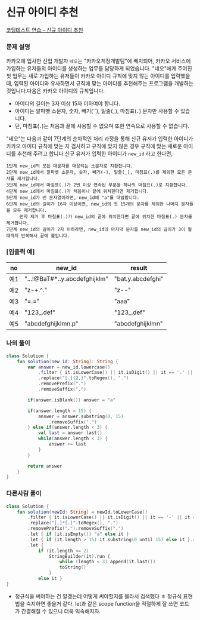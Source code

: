 # 신규 아이디 추천

[코딩테스트 연습 - 신규 아이디 추천](https://school.programmers.co.kr/learn/courses/30/lessons/72410)

### **문제 설명**

카카오에 입사한 신입 개발자 `네오`는 "카카오계정개발팀"에 배치되어, 카카오 서비스에 가입하는 유저들의 아이디를 생성하는 업무를 담당하게 되었습니다. "네오"에게 주어진 첫 업무는 새로 가입하는 유저들이 카카오 아이디 규칙에 맞지 않는 아이디를 입력했을 때, 입력된 아이디와 유사하면서 규칙에 맞는 아이디를 추천해주는 프로그램을 개발하는 것입니다.다음은 카카오 아이디의 규칙입니다.

- 아이디의 길이는 3자 이상 15자 이하여야 합니다.
- 아이디는 알파벳 소문자, 숫자, 빼기(``), 밑줄(`_`), 마침표(`.`) 문자만 사용할 수 있습니다.
- 단, 마침표(`.`)는 처음과 끝에 사용할 수 없으며 또한 연속으로 사용할 수 없습니다.

"네오"는 다음과 같이 7단계의 순차적인 처리 과정을 통해 신규 유저가 입력한 아이디가 카카오 아이디 규칙에 맞는 지 검사하고 규칙에 맞지 않은 경우 규칙에 맞는 새로운 아이디를 추천해 주려고 합니다.신규 유저가 입력한 아이디가 `new_id` 라고 한다면,

```
1단계 new_id의 모든 대문자를 대응되는 소문자로 치환합니다.
2단계 new_id에서 알파벳 소문자, 숫자, 빼기(-), 밑줄(_), 마침표(.)를 제외한 모든 문자를 제거합니다.
3단계 new_id에서 마침표(.)가 2번 이상 연속된 부분을 하나의 마침표(.)로 치환합니다.
4단계 new_id에서 마침표(.)가 처음이나 끝에 위치한다면 제거합니다.
5단계 new_id가 빈 문자열이라면, new_id에 "a"를 대입합니다.
6단계 new_id의 길이가 16자 이상이면, new_id의 첫 15개의 문자를 제외한 나머지 문자들을 모두 제거합니다.
     만약 제거 후 마침표(.)가 new_id의 끝에 위치한다면 끝에 위치한 마침표(.) 문자를 제거합니다.
7단계 new_id의 길이가 2자 이하라면, new_id의 마지막 문자를 new_id의 길이가 3이 될 때까지 반복해서 끝에 붙입니다.
```

### **[입출력 예]**

| no | new_id | result |
| --- | --- | --- |
| 예1 | "...!@BaT#*..y.abcdefghijklm" | "bat.y.abcdefghi" |
| 예2 | "z-+.^." | "z--" |
| 예3 | "=.=" | "aaa" |
| 예4 | "123_.def" | "123_.def" |
| 예5 | "abcdefghijklmn.p" | "abcdefghijklmn" |

### 나의 풀이

```kotlin
class Solution {
    fun solution(new_id: String): String {
        var answer = new_id.lowercase()
            .filter { it.isLowerCase() || it.isDigit() || it == '.' || it == '-' || it == '_' }
            .replace("[.]{2,}".toRegex(), ".")
            .removePrefix(".")
            .removeSuffix(".")

        if(answer.isBlank()) answer = "a"

        if(answer.length > 15) {
            answer = answer.substring(0, 15)
                .removeSuffix(".")
        } else if(answer.length < 3) {
            val last = answer.last()
            while(answer.length < 3) {
                answer += last
            }
        }

        return answer
    }
}
```

### 다른사람 풀이

```kotlin
class Solution {
    fun solution(newId: String) = newId.toLowerCase()
        .filter { it.isLowerCase() || it.isDigit() || it == '-' || it == '_' || it == '.' }
        .replace("[.]*[.]".toRegex(), ".")
        .removePrefix(".").removeSuffix(".")
        .let { if (it.isEmpty()) "a" else it }
        .let { if (it.length > 15) it.substring(0 until 15) else it }.removeSuffix(".")
        .let {
            if (it.length <= 2)
                StringBuilder(it).run {
                    while (length < 3) append(it.last())
                    toString()
                }
            else it }
}
```

- 정규식을 써야하는 건 알겠는데 어떻게 써야할지를 몰라서 검색했다 ㅎ 정규식 표현법을 숙지하면 좋을거 같다. let과 같은 scope function을 적절하게 잘 쓰면 코드가 간결해질 수 있으니 더욱 익숙해지자.